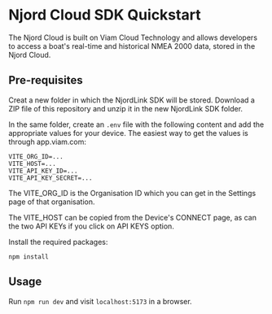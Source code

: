 # Njord Cloud SDK Quickstart

The Njord Cloud is built on Viam Cloud Technology and allows developers to access a boat's real-time and historical NMEA 2000 data, stored in the Njord Cloud.

## Pre-requisites

Creat a new folder in which the NjordLink SDK will be stored. Download a ZIP file of this repository and unzip it in the new NjordLink SDK folder.

In the same folder, create an `.env` file with the following content and add the appropriate values for your device. The easiest way to get the values is through app.viam.com:

```
VITE_ORG_ID=...
VITE_HOST=...
VITE_API_KEY_ID=...
VITE_API_KEY_SECRET=...
```

The VITE_ORG_ID is the Organisation ID which you can get in the Settings page of that organisation.

The VITE_HOST can be copied from the Device's CONNECT page, as can the two API KEYs if you click on API KEYS option.

Install the required packages:

`npm install`

## Usage

Run `npm run dev` and visit `localhost:5173` in a browser.
